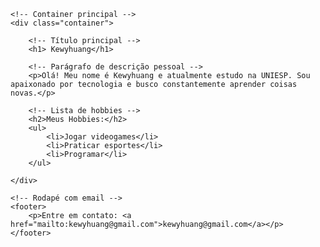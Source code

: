 <!DOCTYPE html>
<html lang="pt-br">
<head>
    <meta charset="UTF-8">
    <meta name="viewport" content="width=device-width, initial-scale=1.0">
    <title>Kewyhuang</title>
    <!-- Link para o arquivo CSS -->
    <link rel="stylesheet" href="style.css">
</head>
<body>

    <!-- Container principal -->
    <div class="container">
        
        <!-- Título principal -->
        <h1> Kewyhuang</h1>

        <!-- Parágrafo de descrição pessoal -->
        <p>Olá! Meu nome é Kewyhuang e atualmente estudo na UNIESP. Sou apaixonado por tecnologia e busco constantemente aprender coisas novas.</p>

        <!-- Lista de hobbies -->
        <h2>Meus Hobbies:</h2>
        <ul>
            <li>Jogar videogames</li>
            <li>Praticar esportes</li>
            <li>Programar</li>
        </ul>

    </div>

    <!-- Rodapé com email -->
    <footer>
        <p>Entre em contato: <a href="mailto:kewyhuang@gmail.com">kewyhuang@gmail.com</a></p>
    </footer>

</body>
</html>
